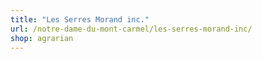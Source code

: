 ```yaml
---
title: "Les Serres Morand inc."
url: /notre-dame-du-mont-carmel/les-serres-morand-inc/
shop: agrarian
---
```

